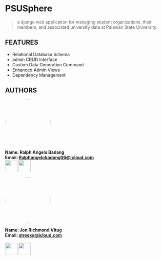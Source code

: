# PSUSphere
> a django web application for managing student organizations, their members, and associated university data at Palawan State University.

## FEATURES
- Relational Database Schema
- admin CRUD Interface
- Custom Data Generation Command
- Enhanced Admin Views
- Dependency Management

## AUTHORS
<img src="https://avatars.githubusercontent.com/u/225259706?v=4"  style="border-radius: 50%" width=150>

**Name: Ralph Angelo Badang**  
**Email: Ralphangelobadang06@icloud.com**
<br>
<a href="https://www.facebook.com/RalphAngeloBadangg/"><img src="https://github.com/gauravghongde/social-icons/blob/master/PNG/Color/Facebook.png?raw=true" width="40"></a>   <a href="https://github.com/YG-paaleee"><img src="https://github.com/gauravghongde/social-icons/blob/master/PNG/Color/Github.png?raw=true" width="40"></a>

<img src="https://avatars.githubusercontent.com/u/178247970?v=4"  style="border-radius: 50%" width=150>

**Name: Jon Richmond Vitug**  
**Email: streexs@icloud.com**
<br>    
<a href="https://github.com/YG-paaleee"><img src="https://github.com/gauravghongde/social-icons/blob/master/PNG/Color/Facebook.png?raw=true" width="40"></a>   <a href="https://www.facebook.com/exruc"><img src="https://github.com/gauravghongde/social-icons/blob/master/PNG/Color/Github.png?raw=true" width="40"></a>